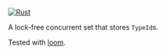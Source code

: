 
[![Rust](https://github.com/geeklint/typeid-set/actions/workflows/rust.yml/badge.svg)](https://github.com/geeklint/typeid-set/actions/workflows/rust.yml)

A lock-free concurrent set that stores `TypeId`s.

Tested with [loom](https://github.com/tokio-rs/loom).